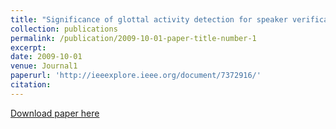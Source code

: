 ```yaml
---
title: "Significance of glottal activity detection for speaker verification in degraded and limited data condition"
collection: publications
permalink: /publication/2009-10-01-paper-title-number-1
excerpt: 
date: 2009-10-01
venue: Journal1
paperurl: 'http://ieeexplore.ieee.org/document/7372916/'
citation:  
---
```

[Download paper here](http://ieeexplore.ieee.org/document/7372916/)
